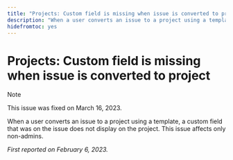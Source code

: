 ```yaml
---
title: "Projects: Custom field is missing when issue is converted to project"
description: "When a user converts an issue to a project using a template, a custom field that was on the issue does not display on the project. This issue affects only non-admins."
hidefromtoc: yes
---
```


# Projects: Custom field is missing when issue is converted to project

>[!NOTE]
>
>This issue was fixed on March 16, 2023.

When a user converts an issue to a project using a template, a custom field that was on the issue does not display on the project. This issue affects only non-admins.

_First reported on February 6, 2023._

